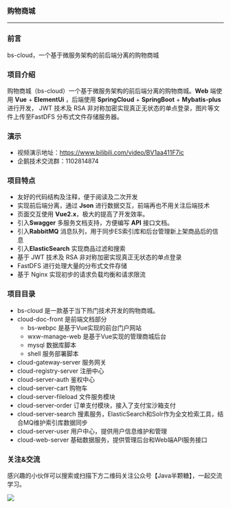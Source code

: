 ### 购物商城

***

### 前言

bs-cloud，一个基于微服务架构的前后端分离的购物商城

### 项目介绍

购物商城（bs-cloud）一个基于微服务架构的前后端分离的购物商城。**Web** 端使用 **Vue** + **ElementUi** ，后端使用 **SpringCloud** + **SpringBoot** + **Mybatis-plus**进行开发， JWT 技术及 RSA 非对称加密实现真正无状态的单点登录，图片等文件上传至FastDFS 分布式文件存储服务器。

### 演示

- 视频演示地址：https://www.bilibili.com/video/BV1aa411F7ic
- 企鹅技术交流群：1102814874

### 项目特点

- 友好的代码结构及注释，便于阅读及二次开发
- 实现前后端分离，通过 **Json** 进行数据交互，前端再也不用关注后端技术
- 页面交互使用 **Vue2.x**，极大的提高了开发效率。
- 引入**Swagger**  多服务文档支持，方便编写 **API** 接口文档。
- 引入**RabbitMQ** 消息队列，用于同步ES索引库和后台管理新上架商品后的信息
- 引入**ElasticSearch** 实现商品过滤和搜索
- 基于 JWT 技术及 RSA 非对称加密实现真正无状态的单点登录
- FastDFS 进行处理大量的分布式文件存储
- 基于 Nginx 实现初步的请求负载均衡和请求限流

### 项目目录

- bs-cloud 是一款基于当下热门技术开发的购物商城。
- cloud-doc-front  是前端文档部分
  - bs-webpc  是基于Vue实现的前台门户网站
  - wxw-manage-web 是基于Vue实现的管理商城后台
  - mysql 数据库脚本
  - shell 服务部署脚本
- cloud-gateway-server 服务网关
- cloud-registry-server 注册中心
- cloud-server-auth 鉴权中心
- cloud-server-cart 购物车
- cloud-server-fileload 文件服务模块
- cloud-server-order 订单支付模块，接入了支付宝沙箱支付
- cloud-server-search 搜素服务，ElasticSearch和Solr作为全文检索工具，结合MQ维护索引库数据同步
- cloud-server-user 用户中心，提供用户信息维护和管理
- cloud-web-server 基础数据服务，提供管理后台和Web端API服务接口

### 关注&交流

感兴趣的小伙伴可以搜索或扫描下方二维码关注公众号【Java半颗糖】，一起交流学习。

![](https://gitee.com/iswxw/image/raw/master/wechat/FDekBM1FXHpH.jpg) 


